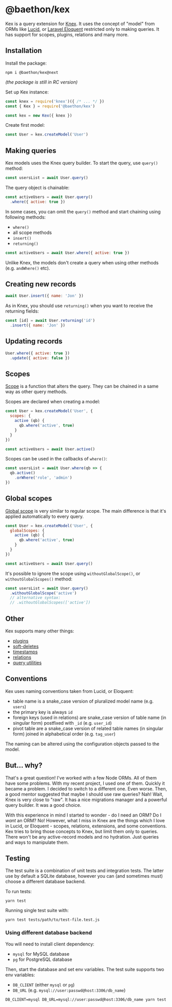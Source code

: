 # @baethon/kex

Kex is a query extension for [Knex](https://knexjs.org/). It uses the concept of "model" from ORMs like [Lucid](https://github.com/adonisjs/lucid), or [Laravel Eloquent](https://laravel.com/docs/7.x/eloquent) restricted only to making queries. It has support for scopes, plugins, relations and many more. 

## Installation

Install the package:

```
npm i @baethon/kex@next
```

_(the package is still in RC version)_

Set up Kex instance:

```js
const knex = require('knex')({ /* ... */ })
const { Kex } = require('@baethon/kex')

const kex = new Kex({ knex })
```

Create first model:

```js
const User = kex.createModel('User')
```

## Making queries

Kex models uses the Knex query builder. To start the query, use `query()` method:

```js
const usersList = await User.query()
```

The query object is chainable:

```js
const activeUsers = await User.query()
  .where({ active: true })
```

In some cases, you can omit the `query()` method and start chaining using following methods:

- `where()`
- all scope methods
- `insert()`
- `returning()`

```js
const activeUsers = await User.where({ active: true })
```

Unlike Knex, the models don't create a query when using other methods (e.g. `andWhere()` etc).

## Creating new records

```js
await User.insert({ name: 'Jon' })
```

As in Knex, you should use `returning()` when you want to receive the returning fields:

```js
const [id] = await User.returning('id')
  .insert({ name: 'Jon' })
```

## Updating records

```js
User.where({ active: true })
  .update({ active: false })
```

## Scopes

[Scope](https://github.com/baethon/kex/wiki/Scopes) is a function that alters the query. They can be chained in a same way as other query methods.

Scopes are declared when creating a model:

```js
const User = kex.createModel('User', {
  scopes: {
    active (qb) {
      qb.where('active', true)
    }
  }
})

const activeUsers = await User.active()
```

Scopes can be used in the callbacks of `where()`:

```js 
const usersList = await User.where(qb => {
  qb.active()
    .orWhere('role', 'admin')
})
```

## Global scopes

[Global scope](https://github.com/baethon/kex/wiki/Scopes#global-scopes) is very similar to regular scope. The main difference is that it's applied automatically to every query.

```js 
const User = kex.createModel('User', {
  globalScopes: {
    active (qb) {
      qb.where('active', true)
    }
  }
})

const activeUsers = await User.query()
```

It's possible to ignore the scope using `withoutGlobalScope()`, or `withoutGlobalScopes()` method:

```js
const usersList = await User.query()
  .withoutGlobalScope('active')
  // alternative syntax:
  // .withoutGlobalScopes(['active'])
```

## Other

Kex supports many other things:

- [plugins](https://github.com/baethon/kex/wiki/Plugins)
- [soft-deletes](https://github.com/baethon/kex/wiki/Soft-deletes)
- [timestamps](https://github.com/baethon/kex/wiki/Timestamps)
- [relations](https://github.com/baethon/kex/wiki/Relations)
- [query utilities](https://github.com/baethon/kex/wiki/Query-utilities)

## Conventions

Kex uses naming conventions taken from Lucid, or Eloquent:

- table name is a snake_case version of pluralized model name (e.g. `users`)
- the primary key is always `id`
- foreign keys (used in relations) are snake_case version of table name (in singular form) postfixed with `_id` (e.g. `user_id`)
- pivot table are a snake_case version of related table names (in singular form) joined in alphabetical order (e.g. `tag_user`)

The naming can be altered using the configuration objects passed to the model.

## But... why?

That's a great question! I've worked with a few Node ORMs. All of them have some problems. With my recent project, I used one of them. Quickly it became a problem. I decided to switch to a different one. Even worse. Then, a good mentor suggested that maybe I should use raw queries? Nah! Wait, Knex is very close to "raw". It has a nice migrations manager and a powerful query builder. It was a good choice.

With this experience in mind I started to wonder - do I need an ORM? Do I _want_ an ORM? No! However, what I miss in Knex are the things which I love in Lucid, or Eloquent - scopes, relations, extensions, and some conventions. Kex tries to bring those concepts to Knex, but limit them only to queries. There won't be any active-record models and no hydration. Just queries and ways to manipulate them.

## Testing

The test suite is a combination of unit tests and integration tests. The latter use by default a SQLite database, however you can (and sometimes must) choose a different database backend.

To run tests:

```
yarn test
```

Running single test suite with:

```
yarn test tests/path/to/test-file.test.js
```

### Using different database backend

You will need to install client dependency:

- `mysql` for MySQL database
- `pg` for PostgreSQL database

Then, start the database and set env variables. The test suite supports two env variables:

- `DB_CLIENT` (either `mysql` or `pg`)
- `DB_URL` (e.g. `mysql://user:passwd@host:3306/db_name`)

```
DB_CLIENT=mysql DB_URL=mysql://user:passwd@host:3306/db_name yarn test
```
